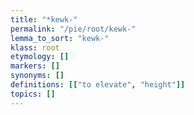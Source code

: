 ```yaml
---
title: "*kewk-"
permalink: "/pie/root/kewk-"
lemma_to_sort: "kewk-"
klass: root
etymology: []
markers: []
synonyms: []
definitions: [["to elevate", "height"]]
topics: []
---
```


